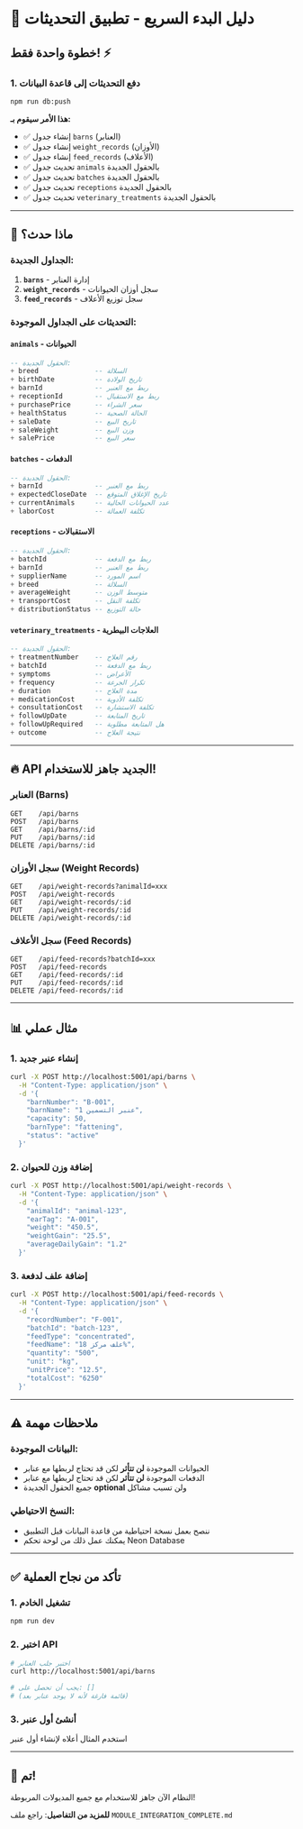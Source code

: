 # 🚀 دليل البدء السريع - تطبيق التحديثات

## خطوة واحدة فقط! ⚡

### 1. دفع التحديثات إلى قاعدة البيانات

```bash
npm run db:push
```

**هذا الأمر سيقوم بـ:**
- ✅ إنشاء جدول `barns` (العنابر)
- ✅ إنشاء جدول `weight_records` (الأوزان)
- ✅ إنشاء جدول `feed_records` (الأعلاف)
- ✅ تحديث جدول `animals` بالحقول الجديدة
- ✅ تحديث جدول `batches` بالحقول الجديدة
- ✅ تحديث جدول `receptions` بالحقول الجديدة
- ✅ تحديث جدول `veterinary_treatments` بالحقول الجديدة

---

## 🎯 ماذا حدث؟

### الجداول الجديدة:
1. **`barns`** - إدارة العنابر
2. **`weight_records`** - سجل أوزان الحيوانات
3. **`feed_records`** - سجل توزيع الأعلاف

### التحديثات على الجداول الموجودة:

#### `animals` - الحيوانات
```sql
-- الحقول الجديدة:
+ breed              -- السلالة
+ birthDate          -- تاريخ الولادة
+ barnId             -- ربط مع العنبر
+ receptionId        -- ربط مع الاستقبال
+ purchasePrice      -- سعر الشراء
+ healthStatus       -- الحالة الصحية
+ saleDate           -- تاريخ البيع
+ saleWeight         -- وزن البيع
+ salePrice          -- سعر البيع
```

#### `batches` - الدفعات
```sql
-- الحقول الجديدة:
+ barnId             -- ربط مع العنبر
+ expectedCloseDate  -- تاريخ الإغلاق المتوقع
+ currentAnimals     -- عدد الحيوانات الحالية
+ laborCost          -- تكلفة العمالة
```

#### `receptions` - الاستقبالات
```sql
-- الحقول الجديدة:
+ batchId            -- ربط مع الدفعة
+ barnId             -- ربط مع العنبر
+ supplierName       -- اسم المورد
+ breed              -- السلالة
+ averageWeight      -- متوسط الوزن
+ transportCost      -- تكلفة النقل
+ distributionStatus -- حالة التوزيع
```

#### `veterinary_treatments` - العلاجات البيطرية
```sql
-- الحقول الجديدة:
+ treatmentNumber    -- رقم العلاج
+ batchId            -- ربط مع الدفعة
+ symptoms           -- الأعراض
+ frequency          -- تكرار الجرعة
+ duration           -- مدة العلاج
+ medicationCost     -- تكلفة الأدوية
+ consultationCost   -- تكلفة الاستشارة
+ followUpDate       -- تاريخ المتابعة
+ followUpRequired   -- هل المتابعة مطلوبة
+ outcome            -- نتيجة العلاج
```

---

## 🔥 API الجديد جاهز للاستخدام!

### العنابر (Barns)
```
GET    /api/barns
POST   /api/barns
GET    /api/barns/:id
PUT    /api/barns/:id
DELETE /api/barns/:id
```

### سجل الأوزان (Weight Records)
```
GET    /api/weight-records?animalId=xxx
POST   /api/weight-records
GET    /api/weight-records/:id
PUT    /api/weight-records/:id
DELETE /api/weight-records/:id
```

### سجل الأعلاف (Feed Records)
```
GET    /api/feed-records?batchId=xxx
POST   /api/feed-records
GET    /api/feed-records/:id
PUT    /api/feed-records/:id
DELETE /api/feed-records/:id
```

---

## 📊 مثال عملي

### 1. إنشاء عنبر جديد

```bash
curl -X POST http://localhost:5001/api/barns \
  -H "Content-Type: application/json" \
  -d '{
    "barnNumber": "B-001",
    "barnName": "عنبر التسمين 1",
    "capacity": 50,
    "barnType": "fattening",
    "status": "active"
  }'
```

### 2. إضافة وزن للحيوان

```bash
curl -X POST http://localhost:5001/api/weight-records \
  -H "Content-Type: application/json" \
  -d '{
    "animalId": "animal-123",
    "earTag": "A-001",
    "weight": "450.5",
    "weightGain": "25.5",
    "averageDailyGain": "1.2"
  }'
```

### 3. إضافة علف لدفعة

```bash
curl -X POST http://localhost:5001/api/feed-records \
  -H "Content-Type: application/json" \
  -d '{
    "recordNumber": "F-001",
    "batchId": "batch-123",
    "feedType": "concentrated",
    "feedName": "علف مركز 18%",
    "quantity": "500",
    "unit": "kg",
    "unitPrice": "12.5",
    "totalCost": "6250"
  }'
```

---

## ⚠️ ملاحظات مهمة

### البيانات الموجودة:
- الحيوانات الموجودة **لن تتأثر** لكن قد تحتاج لربطها مع عنابر
- الدفعات الموجودة **لن تتأثر** لكن قد تحتاج لربطها مع عنابر
- جميع الحقول الجديدة **optional** ولن تسبب مشاكل

### النسخ الاحتياطي:
- ننصح بعمل نسخة احتياطية من قاعدة البيانات قبل التطبيق
- يمكنك عمل ذلك من لوحة تحكم Neon Database

---

## ✅ تأكد من نجاح العملية

### 1. تشغيل الخادم
```bash
npm run dev
```

### 2. اختبر API
```bash
# اختبر جلب العنابر
curl http://localhost:5001/api/barns

# يجب أن تحصل على: []
# (قائمة فارغة لأنه لا يوجد عنابر بعد)
```

### 3. أنشئ أول عنبر
استخدم المثال أعلاه لإنشاء أول عنبر

---

## 🎉 تم!

النظام الآن جاهز للاستخدام مع جميع المديولات المربوطة!

**للمزيد من التفاصيل**: راجع ملف `MODULE_INTEGRATION_COMPLETE.md`

